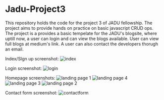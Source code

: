 # Jadu-Project3
This repository holds the code for the project 3 of JADU fellowship. The project aims to provide hands on practice on basic javascript CRUD ops.
The project is a provides a basic tempelate for the JADU's blogsite, where uptill now, a user can login and can view the blogs available.
User can view full blogs at medium's link.
A user can also contact the developers thorugh an email.

Index/SIgn up screenshot:
![index](https://user-images.githubusercontent.com/57786208/113191625-37364880-9277-11eb-91ac-3f5409b9a26b.PNG)

Login screenshot:
![login](https://user-images.githubusercontent.com/57786208/113191673-45846480-9277-11eb-8127-a7870f9026cf.PNG)

Homepage screenshots:
![landing page 1](https://user-images.githubusercontent.com/57786208/113191732-53d28080-9277-11eb-81c5-6139b619d7ce.PNG)
![landing page 4](https://user-images.githubusercontent.com/57786208/113191771-5f25ac00-9277-11eb-9496-a08368cf9bb3.PNG)
![landing page 3](https://user-images.githubusercontent.com/57786208/113191776-61880600-9277-11eb-84cd-d50f95d12fbc.PNG)
![landing page 2](https://user-images.githubusercontent.com/57786208/113191782-6482f680-9277-11eb-927c-a6a4fad1aadf.PNG)

Contact form screenshot:
![contactform](https://user-images.githubusercontent.com/57786208/113191901-8d0af080-9277-11eb-9972-ec7ef796c7d3.PNG)
